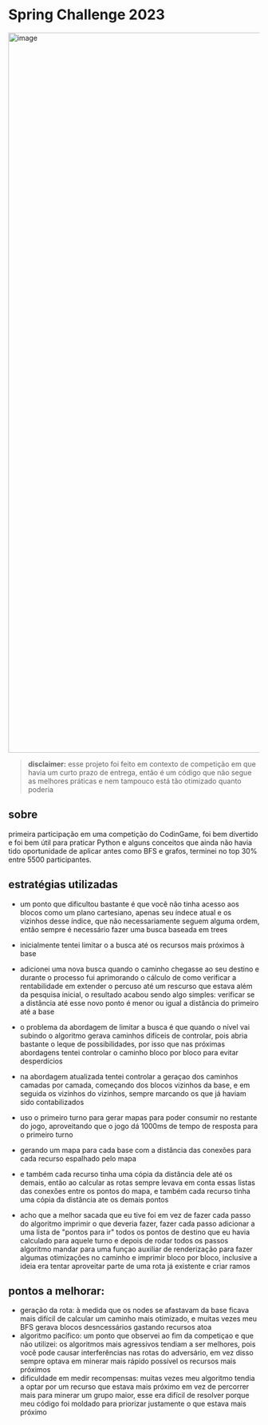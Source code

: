 # Spring Challenge 2023

<img width="1440" alt="image" src="https://github.com/lbricio/spring-challenge-2023/assets/81334995/4b63fb87-18e0-4e3d-b9ac-d13565050e8e">


> **disclaimer:** esse projeto foi feito em contexto de competição em que havia um curto prazo de entrega, então é um código que não segue as melhores práticas e nem tampouco está tão otimizado quanto poderia

## sobre
primeira participação em uma competição do CodinGame, foi bem divertido e foi bem útil para praticar Python e alguns conceitos que
ainda não havia tido oportunidade de aplicar antes como BFS e grafos, terminei no top 30% entre 5500 participantes.

## estratégias utilizadas

- um ponto que dificultou bastante é que você não tinha acesso aos blocos como um plano cartesiano, apenas seu índece atual e os vizinhos
desse índice, que não necessariamente seguem alguma ordem, então sempre é necessário fazer uma busca baseada em trees
- inicialmente tentei limitar o a busca até os recursos mais próximos à base
- adicionei uma nova busca quando o caminho chegasse ao seu destino e durante o processo
fui aprimorando o cálculo de como verificar a rentabilidade em extender o percuso até um rescurso que estava além da pesquisa inicial,
o resultado acabou sendo algo simples: verificar se a distância até esse novo ponto é menor ou igual a distância do primeiro até a base
- o problema da abordagem de limitar a busca é que quando o nível vai subindo o algoritmo gerava caminhos difíceis de controlar, pois abria bastante o leque de possibilidades, por isso que nas próximas abordagens tentei controlar o caminho bloco por bloco para evitar desperdícios

- na abordagem atualizada tentei controlar a geraçao dos caminhos camadas por camada, começando dos blocos vizinhos da base,
e em seguida os vizinhos do vizinhos, sempre marcando os que já haviam sido contabilizados
- uso o primeiro turno para gerar mapas para poder consumir no restante do jogo, aproveitando que o jogo dá 1000ms
de tempo de resposta para o primeiro turno
- gerando um mapa para cada base com a distância das conexões para cada recurso espalhado pelo mapa
- e também cada recurso tinha uma cópia da distância dele até os demais, então ao calcular as rotas sempre levava em conta essas 
listas das conexões entre os pontos do mapa, e também cada recurso tinha uma cópia da distância ate os demais pontos
- acho que a melhor sacada que eu tive foi em vez de fazer cada passo do algoritmo imprimir o que deveria fazer, fazer cada passo adicionar a
uma lista de "pontos para ir" todos os pontos de destino que eu havia calculado para aquele turno e depois de rodar todos os passos algoritmo 
mandar para uma funçao auxiliar de renderização para fazer algumas otimizações no caminho e imprimir bloco por bloco, inclusive a ideia era tentar 
aproveitar parte de uma rota já existente e criar ramos

## pontos a melhorar:

- geração da rota: à medida que os nodes se afastavam da base ficava mais difícil de calcular um caminho mais otimizado, e muitas vezes meu BFS
gerava blocos desncessários gastando recursos atoa
- algoritmo pacífico: um ponto que observei ao fim da competiçao e que não utilizei: os algoritmos mais agressivos tendiam a ser melhores,
pois você pode causar interferências nas rotas do adversário, em vez disso sempre optava em minerar mais rápido possível os recursos mais próximos
- dificuldade em medir recompensas: muitas vezes meu algoritmo tendia a optar por um recurso que estava mais próximo em vez de percorrer mais para minerar um grupo maior, esse era difícil de resolver porque meu código foi moldado para priorizar justamente o que estava mais próximo
 
